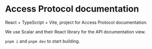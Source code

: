 # Access Protocol documentation

React + TypeScript + Vite, project for Access Protocol documentation.

We use Scalar and their React library for the API documentation view.

`pnpm i` and `pnpm dev` to start building.

